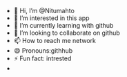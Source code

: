 - 👋 Hi, I’m @Nitumahto
- 👀 I’m interested in this app
- 🌱 I’m currently learning with github
- 💞️ I’m looking to collaborate on github
- 📫 How to reach me network
- 😄 Pronouns:githhub
- ⚡ Fun fact: intrested
- 

<!---
Nitumahto/Nitumahto is a ✨ special ✨ repository because its `README.md` (this file) appears on your GitHub profile.
You can click the Preview link to take a look at your changes.
--->
